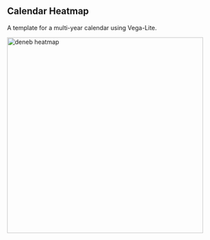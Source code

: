 ## Calendar Heatmap

A template for a multi-year calendar using Vega-Lite.


<img width="458" alt="deneb heatmap" src="https://github.com/SunoMath/Deneb/assets/87825065/098488b0-88aa-4ba9-9b5b-92416099e032">

